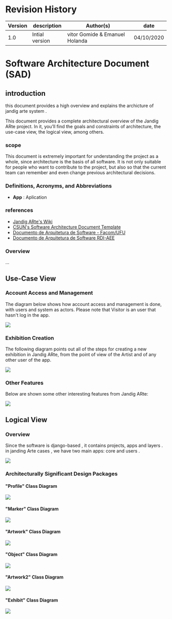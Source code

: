 #  Revision  History
 
  |Version | description| Author(s) | date |
  |--------|------------|-----------|------|
  |1.0 |Intial version |vitor Gomide & Emanuel Holanda | 04/10/2020| 
  

# Software Architecture Document (SAD)
## introduction 
   this document provides a high  overview and explains the archicture of jandig arte system . 
   
   This document provides a complete architectural overview of the Jandig ARte project. In it, you’ll find the goals and constraints of architecture, the use-case view, the logical view, among others.
   
### scope 
  This document is extremely important for understanding the project as a whole, since architecture is the basis of all software. It is not only suitable for people who want to contribute to the project, but also so that the current team can remember and even change previous architectural decisions.


### Definitions, Acronyms, and Abbreviations
- **App** : Aplication 
### references

 - [Jandig ARte's Wiki](https://github.com/memeLab/Jandig/wiki/Jandig-ARte-architecture)
 - [CSUN's Software Architecture Document Template](https://www.google.com/url?sa=t&rct=j&q=&esrc=s&source=web&cd=&cad=rja&uact=8&ved=2ahUKEwjX4638opzsAhXlHrkGHfRtDwkQFjALegQIARAC&url=https%3A%2F%2Fprojects.cecs.pdx.edu%2Fattachments%2Fdownload%2F3180%2FSoftware_Architecture_Document_SF.docx&usg=AOvVaw0aIZsfpWJeIJ52HMgh7nXx)
 - [Documento de Arquitetura de Software - Facom/UFU](https://www.google.com/url?sa=t&rct=j&q=&esrc=s&source=web&cd=&ved=2ahUKEwi9m7T2rpzsAhVuF7kGHVbrBYwQFjACegQIARAC&url=http%3A%2F%2Fwww.facom.ufu.br%2F~flavio%2Fpds1%2Ffiles%2F2016-01%2Frup_sad-template-documento-arquitetura.dot&usg=AOvVaw3qyZZysozErnD64wCX-vOy)
 - [Documento de Arquitetura de Software RDI-AEE](https://www.google.com/url?sa=t&rct=j&q=&esrc=s&source=web&cd=&cad=rja&uact=8&ved=2ahUKEwiE78LEr5zsAhV7GLkGHSWyAVMQFjAAegQIBRAC&url=http%3A%2F%2Frepositorio.aee.edu.br%2Fbitstream%2Faee%2F1106%2F3%2FTCC2_2018_2_GabrielLeiteDias_MatheusLimadeAlbuquerque_Apendice2.pdf&usg=AOvVaw2wXEOkYpBHmN32ChHHDgOh)
 
### Overview
  ...  
  
   
## Use-Case View
### Account Access and Management

The diagram below shows how account access and management is done, with users and system as actors. Please note that Visitor is an user that hasn't log in the app.

![](images/use-case-diagram-user.png)


### Exhibition Creation

The following diagram points out all of the steps for creating a new exhibition in Jandig ARte, from the point of view of the Artist and of any other user of the app.

![](images/use-case-diagram-artist.png)


### Other Features

Below are shown some other interesting features from Jandig ARte:

![](images/use-case-diagram-features.png)


## Logical View

### Overview

 Since the software is django-based , it contains projects, apps and layers . in janding Arte cases , we have two main apps: core and users .
 
 ![](images/package-diagram-logical-view.png)    
 
 
### Architecturally Significant Design Packages

#### "Profile" Class Diagram 
![](images/class-diagram-profile.png)

#### "Marker" Class Diagram 
![](images/class-diagram-marker.png)

#### "Artwork" Class Diagram 
![](images/class-diagram-artwork.png)

#### "Object" Class Diagram 
![](images/class-diagram-object.png)

#### "Artwork2" Class Diagram 
![](images/class-diagram-artwork2.png)

#### "Exhibit" Class Diagram 
![](images/class-diagram-exhibit.png)

